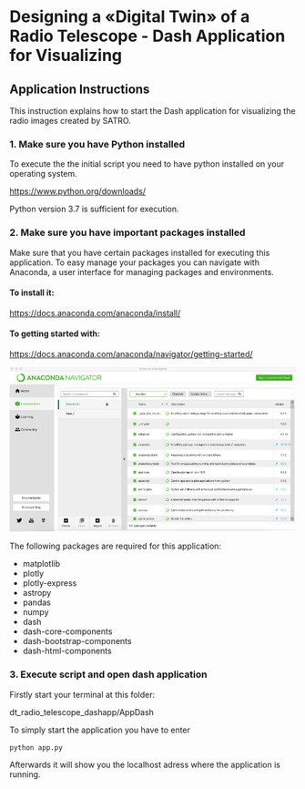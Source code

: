 # Designing a «Digital Twin» of a Radio Telescope - Dash Application for Visualizing

## Application Instructions
This instruction explains how to start the Dash application for visualizing the radio images created by SATRO.

### 1. Make sure you have Python installed
To execute the the initial script you need to have python installed on your operating system.

https://www.python.org/downloads/

Python version 3.7 is sufficient for execution.

### 2. Make sure you have important packages installed
Make sure that you have certain packages installed for executing this application.
To easy manage your packages you can navigate with Anaconda, a user interface for managing packages and environments.

#### To install it:
https://docs.anaconda.com/anaconda/install/

#### To getting started with:
https://docs.anaconda.com/anaconda/navigator/getting-started/

![Anaconda Navigator](documentation/dash_app_readme.png)

The following packages are required for this application:
- matplotlib
- plotly
- plotly-express
- astropy
- pandas
- numpy
- dash
- dash-core-components
- dash-bootstrap-components
- dash-html-components

### 3. Execute script and open dash application
Firstly start your terminal at this folder:

dt_radio_telescope_dashapp/AppDash

To simply start the application you have to enter
```
python app.py
```

Afterwards it will show you the localhost adress where the application is running.
